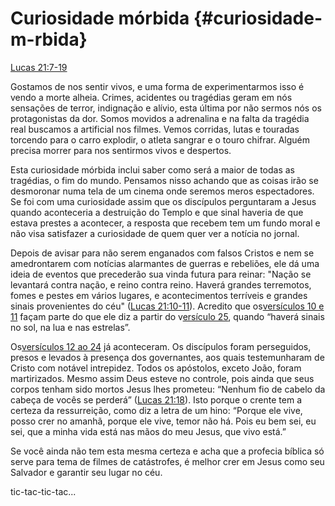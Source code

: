 # **Curiosidade mórbida** {#curiosidade-m-rbida}

[Lucas 21:7-19](http://bibliaonline.com.br/acf/lc/21/7-19)

Gostamos de nos sentir vivos, e uma forma de experimentarmos isso é vendo a morte alheia. Crimes, acidentes ou tragédias geram em nós sensações de terror, indignação e alívio, esta última por não sermos nós os protagonistas da dor. Somos movidos a adrenalina e na falta da tragédia real buscamos a artificial nos filmes. Vemos corridas, lutas e touradas torcendo para o carro explodir, o atleta sangrar e o touro chifrar. Alguém precisa morrer para nos sentirmos vivos e despertos.

Esta curiosidade mórbida inclui saber como será a maior de todas as tragédias, o fim do mundo. Pensamos nisso achando que as coisas irão se desmoronar numa tela de um cinema onde seremos meros espectadores. Se foi com uma curiosidade assim que os discípulos perguntaram a Jesus quando aconteceria a destruição do Templo e que sinal haveria de que estava prestes a acontecer, a resposta que recebem tem um fundo moral e não visa satisfazer a curiosidade de quem quer ver a notícia no jornal.

Depois de avisar para não serem enganados com falsos Cristos e nem se amedrontarem com notícias alarmantes de guerras e rebeliões, ele dá uma ideia de eventos que precederão sua vinda futura para reinar: &quot;Nação se levantará contra nação, e reino contra reino. Haverá grandes terremotos, fomes e pestes em vários lugares, e acontecimentos terríveis e grandes sinais provenientes do céu&quot; ([Lucas 21:10-11](http://bibliaonline.com.br/acf/lc/21/10-11)). Acredito que os[versículos 10 e 11](http://bibliaonline.com.br/acf/lc/21/10-11) façam parte do que ele diz a partir do v[ersículo 25](http://bibliaonline.com.br/acf/lc/21/25), quando “haverá sinais no sol, na lua e nas estrelas”.

Os[versículos 12 ao 24](http://bibliaonline.com.br/acf/lc/21/12-24) já aconteceram. Os discípulos foram perseguidos, presos e levados à presença dos governantes, aos quais testemunharam de Cristo com notável intrepidez. Todos os apóstolos, exceto João, foram martirizados. Mesmo assim Deus esteve no controle, pois ainda que seus corpos tenham sido mortos Jesus lhes prometeu: “Nenhum fio de cabelo da cabeça de vocês se perderá” ([Lucas 21:18](http://bibliaonline.com.br/acf/lc/21/18)). Isto porque o crente tem a certeza da ressurreição, como diz a letra de um hino: “Porque ele vive, posso crer no amanhã, porque ele vive, temor não há. Pois eu bem sei, eu sei, que a minha vida está nas mãos do meu Jesus, que vivo está.”

Se você ainda não tem esta mesma certeza e acha que a profecia bíblica só serve para tema de filmes de catástrofes, é melhor crer em Jesus como seu Salvador e garantir seu lugar no céu.

tic-tac-tic-tac...